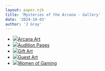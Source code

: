 ```yaml
---
layout: paper.njk
title: 'Mysteries of the Arcana - Gallery'
date: '2024-10-03'
author: 'J Gray'
---
```


<div class="gallery">
<ul>
    <li><a href="/art/arcana/"><img src="/img/PossibleLogo.jpg"><span>Arcana Art</span></a></li>
    <li><a href="/art/audition/"><img src="/img/tun.jpg"><span>Audition Pages</span></a></li>
    <li><a href="/art/gift/"><img src="/img/Chrystalline_and_Theresa_by_cass_chan.jpg"><span>Gift Art</span></a></li>
    <li><a href="/art/guest/"><img src="/img/20080621.jpg"><span>Guest Art</span></a></li>
    <li><a href="/art/women/"><img src="/img/women1.jpg"><span>Women of Gaming</span></a></li>
</ul>
</div>